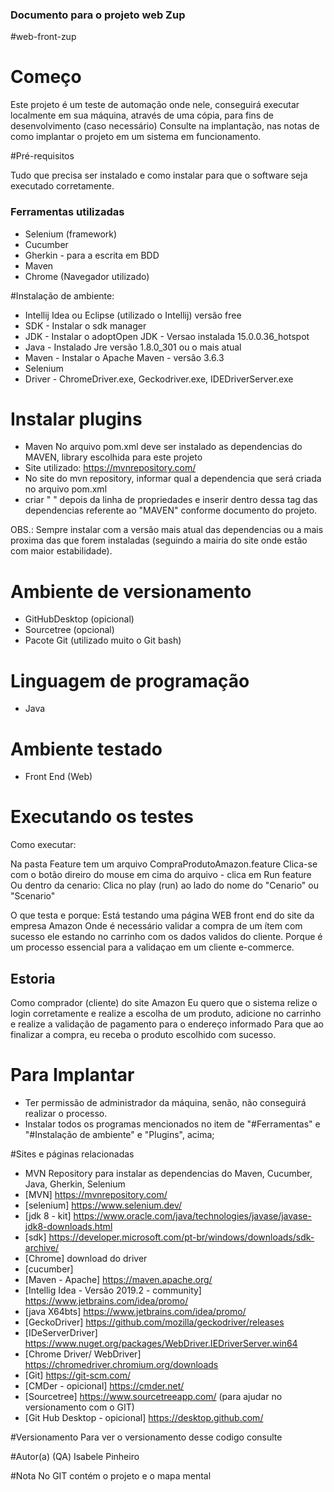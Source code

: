 ### Documento para o projeto web Zup


#web-front-zup

# Começo

Este projeto é um teste de automação onde nele, conseguirá executar localmente em sua máquina, através de uma cópia, para fins de desenvolvimento (caso necessário)
Consulte na implantação, nas notas de como implantar o projeto em um sistema em funcionamento.

#Pré-requisitos

Tudo que precisa ser instalado e como instalar para que o software seja executado corretamente.

### Ferramentas utilizadas  ###
* Selenium (framework)
* Cucumber
* Gherkin - para a escrita em BDD
* Maven 
* Chrome (Navegador utilizado)

#Instalação de ambiente: 

* Intellij Idea ou Eclipse (utilizado o Intellij) versão free
* SDK - Instalar o sdk manager
* JDK - Instalar o adoptOpen JDK - Versao instalada 15.0.0.36_hotspot
* Java - Instalado Jre versão 1.8.0_301 ou o mais atual
* Maven - Instalar o Apache Maven - versão 3.6.3
* Selenium
* Driver - ChromeDriver.exe, Geckodriver.exe, IDEDriverServer.exe

# Instalar plugins 
* Maven 
    No arquivo pom.xml deve ser instalado as dependencias do MAVEN, library escolhida para este projeto
* Site utilizado: https://mvnrepository.com/
* No site do mvn repository, informar qual a dependencia que será criada no arquivo pom.xml
* criar "<dependencies>  </dependencies>" depois da linha de propriedades e inserir dentro dessa tag das dependencias referente ao "MAVEN" conforme documento do projeto.

OBS.: Sempre instalar com a versão mais atual das dependencias ou a mais proxima das que forem instaladas (seguindo a mairia do site onde estão com maior estabilidade).


# Ambiente de versionamento

* GitHubDesktop (opicional)
* Sourcetree (opcional)
* Pacote Git (utilizado muito o Git bash)


# Linguagem de programação 
* Java

# Ambiente testado
* Front End (Web)


# Executando os testes

Como executar:
 
Na pasta Feature tem um arquivo CompraProdutoAmazon.feature
 Clica-se com o botão direiro do mouse em cima do arquivo - clica em Run feature
Ou dentro da cenario: Clica no play (run) ao lado do nome do "Cenario" ou "Scenario"

O que testa e porque:
Está testando uma página WEB front end do site da empresa Amazon
Onde é necessário validar a compra de um ítem com sucesso ele estando no carrinho com os dados validos do cliente.
Porque é um processo essencial para a validaçao em um cliente e-commerce.

## Estoria ##
Como comprador (cliente) do site Amazon
Eu quero que o sistema relize o login corretamente e realize a escolha de um produto, adicione no carrinho e realize a validação de pagamento para o endereço informado
Para que ao finalizar a compra, eu receba o produto escolhido com sucesso.

# Para Implantar
* Ter permissão de administrador da máquina, senão, não conseguirá realizar o processo.
* Instalar todos os programas mencionados no item de "#Ferramentas" e "#Instalação de ambiente" e "Plugins", acima;

#Sites e páginas relacionadas
* MVN Repository para instalar as dependencias do Maven, Cucumber, Java, Gherkin, Selenium
* [MVN] https://mvnrepository.com/ 
* [selenium] https://www.selenium.dev/
* [jdk 8 - kit] https://www.oracle.com/java/technologies/javase/javase-jdk8-downloads.html
* [sdk] https://developer.microsoft.com/pt-br/windows/downloads/sdk-archive/
* [Chrome] download do driver 
* [cucumber]
* [Maven - Apache] https://maven.apache.org/
* [Intellig Idea - Versão 2019.2 - community] https://www.jetbrains.com/idea/promo/
* [java X64bts] https://www.jetbrains.com/idea/promo/
* [GeckoDriver]  https://github.com/mozilla/geckodriver/releases
* [IDeServerDriver] https://www.nuget.org/packages/WebDriver.IEDriverServer.win64 
* [Chrome Driver/ WebDriver] https://chromedriver.chromium.org/downloads
* [Git] https://git-scm.com/
* [CMDer - opicional] https://cmder.net/
* [Sourcetree] https://www.sourcetreeapp.com/ (para ajudar no versionamento com o GIT)
* [Git Hub Desktop - opicional] https://desktop.github.com/

#Versionamento
Para ver o versionamento desse codigo consulte

#Autor(a) (QA)
Isabele Pinheiro

#Nota
No GIT contém o projeto e o mapa mental